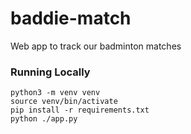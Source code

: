 # baddie-match
Web app to track our badminton matches

### Running Locally
```
python3 -m venv venv
source venv/bin/activate
pip install -r requirements.txt
python ./app.py
```
